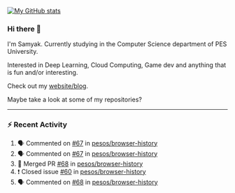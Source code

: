 [![My GitHub stats](https://github-readme-stats.vercel.app/api?username=Samyak2&count_private=true&show_icons=true&theme=gruvbox)](https://github.com/anuraghazra/github-readme-stats)

### Hi there 👋

I'm Samyak. Currently studying in the Computer Science department of PES University.

Interested in Deep Learning, Cloud Computing, Game dev and anything that is fun and/or interesting.

Check out my [website/blog](https://samyak2.github.io/).

Maybe take a look at some of my repositories?

---

### :zap: Recent Activity

<!--START_SECTION:activity-->
1. 🗣 Commented on [#67](https://github.com/pesos/browser-history/issues/67) in [pesos/browser-history](https://github.com/pesos/browser-history)
2. 🗣 Commented on [#67](https://github.com/pesos/browser-history/issues/67) in [pesos/browser-history](https://github.com/pesos/browser-history)
3. 🎉 Merged PR [#68](https://github.com/pesos/browser-history/pull/68) in [pesos/browser-history](https://github.com/pesos/browser-history)
4. ❗️ Closed issue [#60](https://github.com/pesos/browser-history/issues/60) in [pesos/browser-history](https://github.com/pesos/browser-history)
5. 🗣 Commented on [#68](https://github.com/pesos/browser-history/issues/68) in [pesos/browser-history](https://github.com/pesos/browser-history)
<!--END_SECTION:activity-->
